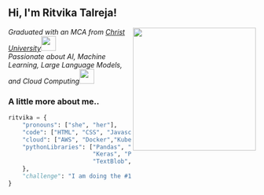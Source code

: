 <h2> Hi, I'm Ritvika Talreja! </h2>
<img align='right' src="https://media.giphy.com/media/ieyl9zmCjO4b4t6qoY/giphy.gif" width="250">
<p><em>Graduated with an MCA from <a href="https://christuniversity.in">Christ University</a><img src="https://media.giphy.com/media/fYSnHlufseco8Fh93Z/giphy.gif" width="30"></br>Passionate about AI, Machine Learning, Large Language Models, and Cloud Computing<img src="https://media.giphy.com/media/WUlplcMpOCEmTGBtBW/giphy.gif" width="30"> 
</em></p>


### A little more about me..  

```python
ritvika = {
    "pronouns": ["she", "her"],
    "code": ["HTML", "CSS", "Javascript", "C", "Java", "Python"],
    "cloud": ["AWS", "Docker","Kubernetes"],
    "pythonLibraries": ["Pandas", "NumPy", "Matplotlib", "Scikit-learn", "Seaborn",
                        "Keras", "PyTorch", "Tensorflow", "NLTK", "Gensim","LangChain",
                        "TextBlob",],
    },
    "challenge": "I am doing the #100DaysOfCode challenge focused on Large Language Models"
}

```
